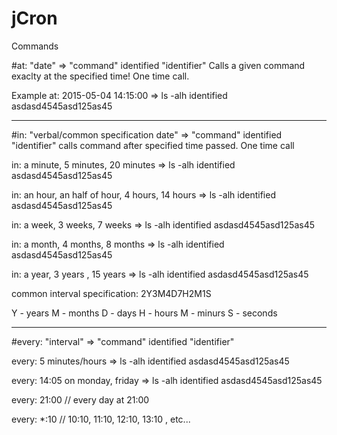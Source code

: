 # jCron

Commands

#at: "date" => "command" identified "identifier"
Calls a given command exaclty at the specified time! One time call.

 Example  at: 2015-05-04 14:15:00 => ls -alh identified asdasd4545asd125as45

------------------------------------------------------------------------------------------------
#in: "verbal/common specification date" => "command" identified "identifier" 
calls command after specified time passed. One time call

 in: a minute, 5 minutes, 20 minutes              => ls -alh  identified asdasd4545asd125as45
 
 in: an hour, an half of hour, 4 hours, 14 hours  => ls -alh  identified asdasd4545asd125as45
 
 in: a week, 3 weeks, 7 weeks                     => ls -alh  identified asdasd4545asd125as45
 
 in: a month, 4 months, 8 months                  => ls -alh  identified asdasd4545asd125as45
 
 in: a year, 3 years , 15 years                   => ls -alh  identified asdasd4545asd125as45
 
 common interval specification:  2Y3M4D7H2M1S
 
 Y - years
 M - months
 D - days
 H - hours
 M - minurs
 S - seconds
 
 ------------------------------------------------------------------------------------------------
 
#every: "interval" => "command" identified "identifier"

every: 5 minutes/hours    => ls -alh identified asdasd4545asd125as45

every: 14:05 on monday, friday   => ls -alh identified asdasd4545asd125as45

every: 21:00  // every day at 21:00

every: *:10   // 10:10, 11:10, 12:10, 13:10 , etc... 
